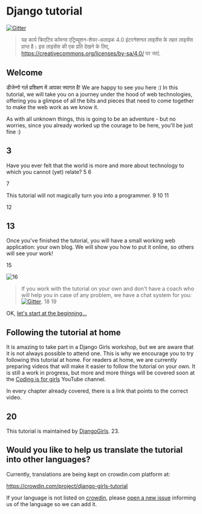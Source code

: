 # Django tutorial

[![Gitter](https://badges.gitter.im/DjangoGirls/tutorial.svg)](https://gitter.im/DjangoGirls/tutorial)

> यह कार्य क्रिएटिव कॉमन्स एट्रिब्यूशन-शेयर-अलाइक 4.0 इंटरनेशनल लाइसेंस के तहत लाइसेंस प्राप्त है। इस लाइसेंस की एक प्रति देखने के लिए, https://creativecommons.org/licenses/by-sa/4.0/ पर जाएं.

## Welcome

डीजेन्गो गर्ल प्रशिक्षण में आपका स्वागत है! We are happy to see you here :) In this tutorial, we will take you on a journey under the hood of web technologies, offering you a glimpse of all the bits and pieces that need to come together to make the web work as we know it.

As with all unknown things, this is going to be an adventure - but no worries, since you already worked up the courage to be here, you'll be just fine :)

## 3

Have you ever felt that the world is more and more about technology to which you cannot (yet) relate? 5 6

7

This tutorial will not magically turn you into a programmer. 9 10 11

12

## 13

Once you've finished the tutorial, you will have a small working web application: your own blog. We will show you how to put it online, so others will see your work!

15

![16](images/application.png)

> If you work with the tutorial on your own and don't have a coach who will help you in case of any problem, we have a chat system for you: [![Gitter](https://badges.gitter.im/DjangoGirls/tutorial.svg)](https://gitter.im/DjangoGirls/tutorial). 18 19

OK, [let's start at the beginning…](./how_the_internet_works/README.md)

## Following the tutorial at home

It is amazing to take part in a Django Girls workshop, but we are aware that it is not always possible to attend one. This is why we encourage you to try following this tutorial at home. For readers at home, we are currently preparing videos that will make it easier to follow the tutorial on your own. It is still a work in progress, but more and more things will be covered soon at the [Coding is for girls](https://www.youtube.com/channel/UC0hNd2uW8jTR5K3KBzRuG2A/feed) YouTube channel.

In every chapter already covered, there is a link that points to the correct video.

## 20

This tutorial is maintained by [DjangoGirls](https://djangogirls.org/). 23.

## Would you like to help us translate the tutorial into other languages?

Currently, translations are being kept on crowdin.com platform at:

https://crowdin.com/project/django-girls-tutorial

If your language is not listed on [crowdin](https://crowdin.com/), please [open a new issue](https://github.com/DjangoGirls/tutorial/issues/new) informing us of the language so we can add it.
